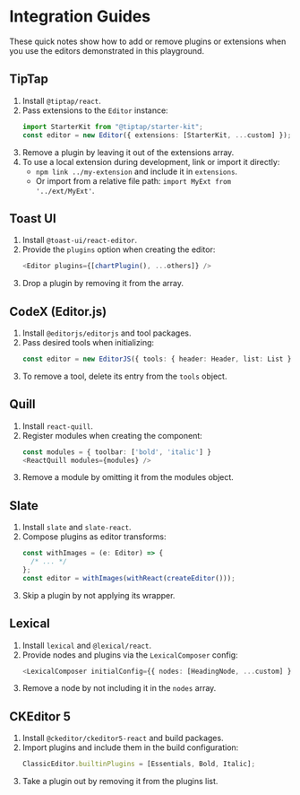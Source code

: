 # Integration Guides

These quick notes show how to add or remove plugins or extensions when you use the editors demonstrated in this playground.

## TipTap

1. Install `@tiptap/react`.
2. Pass extensions to the `Editor` instance:
   ```ts
   import StarterKit from "@tiptap/starter-kit";
   const editor = new Editor({ extensions: [StarterKit, ...custom] });
   ```
3. Remove a plugin by leaving it out of the extensions array.
4. To use a local extension during development, link or import it directly:
   - `npm link ../my-extension` and include it in `extensions`.
   - Or import from a relative file path: `import MyExt from '../ext/MyExt'`.

## Toast UI

1. Install `@toast-ui/react-editor`.
2. Provide the `plugins` option when creating the editor:
   ```ts
   <Editor plugins={[chartPlugin(), ...others]} />
   ```
3. Drop a plugin by removing it from the array.

## CodeX (Editor.js)

1. Install `@editorjs/editorjs` and tool packages.
2. Pass desired tools when initializing:
   ```ts
   const editor = new EditorJS({ tools: { header: Header, list: List } });
   ```
3. To remove a tool, delete its entry from the `tools` object.

## Quill

1. Install `react-quill`.
2. Register modules when creating the component:
   ```ts
   const modules = { toolbar: ['bold', 'italic'] }
   <ReactQuill modules={modules} />
   ```
3. Remove a module by omitting it from the modules object.

## Slate

1. Install `slate` and `slate-react`.
2. Compose plugins as editor transforms:
   ```ts
   const withImages = (e: Editor) => {
     /* ... */
   };
   const editor = withImages(withReact(createEditor()));
   ```
3. Skip a plugin by not applying its wrapper.

## Lexical

1. Install `lexical` and `@lexical/react`.
2. Provide nodes and plugins via the `LexicalComposer` config:
   ```ts
   <LexicalComposer initialConfig={{ nodes: [HeadingNode, ...custom] }}>
   ```
3. Remove a node by not including it in the `nodes` array.

## CKEditor 5

1. Install `@ckeditor/ckeditor5-react` and build packages.
2. Import plugins and include them in the build configuration:
   ```ts
   ClassicEditor.builtinPlugins = [Essentials, Bold, Italic];
   ```
3. Take a plugin out by removing it from the plugins list.
